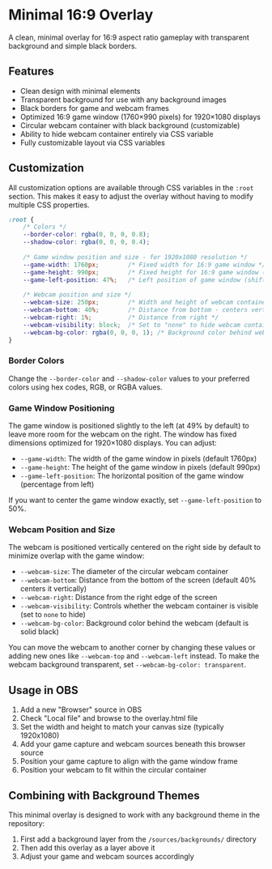 # Minimal 16:9 Overlay

A clean, minimal overlay for 16:9 aspect ratio gameplay with transparent background and simple black borders.

## Features

- Clean design with minimal elements
- Transparent background for use with any background images
- Black borders for game and webcam frames
- Optimized 16:9 game window (1760×990 pixels) for 1920×1080 displays
- Circular webcam container with black background (customizable)
- Ability to hide webcam container entirely via CSS variable
- Fully customizable layout via CSS variables

## Customization

All customization options are available through CSS variables in the `:root` section. This makes it easy to adjust the overlay without having to modify multiple CSS properties.

```css
:root {
    /* Colors */
    --border-color: rgba(0, 0, 0, 0.8);
    --shadow-color: rgba(0, 0, 0, 0.4);
    
    /* Game window position and size - for 1920x1080 resolution */
    --game-width: 1760px;        /* Fixed width for 16:9 game window */
    --game-height: 990px;        /* Fixed height for 16:9 game window (1760 * 9/16) */
    --game-left-position: 47%;   /* Left position of game window (shifted left to reduce overlap) */
    
    /* Webcam position and size */
    --webcam-size: 250px;        /* Width and height of webcam container */
    --webcam-bottom: 40%;        /* Distance from bottom - centers vertically */
    --webcam-right: 1%;          /* Distance from right */
    --webcam-visibility: block;  /* Set to "none" to hide webcam container */
    --webcam-bg-color: rgba(0, 0, 0, 1); /* Background color behind webcam - solid black */
}
```

### Border Colors

Change the `--border-color` and `--shadow-color` values to your preferred colors using hex codes, RGB, or RGBA values.

### Game Window Positioning

The game window is positioned slightly to the left (at 49% by default) to leave more room for the webcam on the right. The window has fixed dimensions optimized for 1920×1080 displays. You can adjust:

- `--game-width`: The width of the game window in pixels (default 1760px)
- `--game-height`: The height of the game window in pixels (default 990px)
- `--game-left-position`: The horizontal position of the game window (percentage from left)

If you want to center the game window exactly, set `--game-left-position` to 50%.

### Webcam Position and Size

The webcam is positioned vertically centered on the right side by default to minimize overlap with the game window:

- `--webcam-size`: The diameter of the circular webcam container
- `--webcam-bottom`: Distance from the bottom of the screen (default 40% centers it vertically)
- `--webcam-right`: Distance from the right edge of the screen
- `--webcam-visibility`: Controls whether the webcam container is visible (set to `none` to hide)
- `--webcam-bg-color`: Background color behind the webcam (default is solid black)

You can move the webcam to another corner by changing these values or adding new ones like `--webcam-top` and `--webcam-left` instead. To make the webcam background transparent, set `--webcam-bg-color: transparent`.

## Usage in OBS

1. Add a new "Browser" source in OBS
2. Check "Local file" and browse to the overlay.html file
3. Set the width and height to match your canvas size (typically 1920x1080)
4. Add your game capture and webcam sources beneath this browser source
5. Position your game capture to align with the game window frame
6. Position your webcam to fit within the circular container

## Combining with Background Themes

This minimal overlay is designed to work with any background theme in the repository:

1. First add a background layer from the `/sources/backgrounds/` directory
2. Then add this overlay as a layer above it
3. Adjust your game and webcam sources accordingly